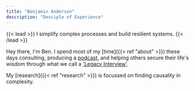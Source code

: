 ```yaml
---
title: "Benjamin Anderson"
description: "Desciple of Experience"
---
```




{{< lead >}}
I simplify complex processes and build resilient systems.
{{< /lead >}}

Hey there, I'm Ben. I spend most of my [time]({{< ref "about" >}}) these days consulting, producing a [podcast](https://www.vancecrowe.com/podcast), and helping others secure their life's wisdom through what we call a ['Legacy Interview'](https://legacyinterviews.com/).

My [research]({{< ref "research" >}}) is focussed on finding causality in complexity. 


